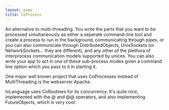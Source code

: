 ```yaml
---
layout: page
title: CoProcess
---
```


An alternative to multi-threading.  You write the parts that you want to be processed simultaneously as either a seperate command-line tool and create a process to run in the background, communicating through pipes, or you can also communicate through DistributedObjects, UnixSockets (or NetworkSockets... they are different), and any other of the plethora of interprocess communication models supported by unices.  You can also write your app to act in one of these sub-process modes given a command line option which you pass to it in starting it.

One major well known project that uses CoProcess<nowiki/>es instead of MultiThreading is the webserver Apache.

IoLanguage uses CoRoutine<nowiki/>s for its concurrency. It's quite nice, implemented with the @ and @@ operators, and also implementing FutureObject<nowiki/>s, which is very cool.

